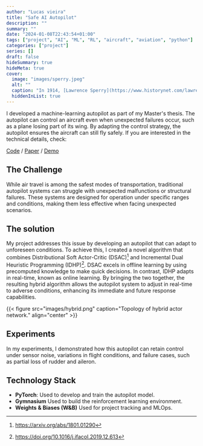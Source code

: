 ```yaml
---
author: "Lucas vieira"
title: "Safe AI Autopilot"
description: ""
summary: ""
date: "2024-01-08T22:43:54+01:00"
tags: ["project", "AI", "ML", "RL", "aircraft", "aviation", "python"]
categories: ["project"]
series: []
draft: false
hideSummary: true
hideMeta: true
cover:
  image: "images/sperry.jpeg"
  alt: ""
  caption: "In 1914, [Lawrence Sperry](https://www.historynet.com/lawrence-sperry-autopilot-inventor-and-aviation-innovator/) takes to the skies for the world's first autopilot flight"
  hiddenInList: true
---
```


I developed a machine-learning autopilot as part of my Master's thesis. The autopilot can control an aircraft even when unexpected failures occur, such as a plane losing part of its wing. By adapting the control strategy, the autopilot ensures the aircraft can still fly safely. If you are interested in the technical details, check:

[Code](https://github.com/iamlucasvieira/HybridRL-FlightControl) / [Paper](https://repository.tudelft.nl/islandora/object/uuid%3A10f5fa68-f934-414a-9067-988f51f098cb?collection=education) / [Demo](https://youtu.be/7ZOf5KNVHAk)

## The Challenge

While air travel is among the safest modes of transportation, traditional autopilot systems can struggle with unexpected malfunctions or structural failures. These systems are designed for operation under specific ranges and conditions, making them less effective when facing unexpected scenarios.

## The solution

My project addresses this issue by developing an autopilot that can adapt to unforeseen conditions. To achieve this, I created a novel algorithm that combines Distributional Soft Actor-Critic (DSAC)[^1] and Incremental Dual Heuristic Programming (IDHP)[^2]. DSAC excels in offline learning by using precomputed knowledge to make quick decisions. In contrast, IDHP adapts in real-time, known as online learning. By bringing the two together, the resulting hybrid algorithm allows the autopilot system to adjust in real-time to adverse conditions, enhancing its immediate and future response capabilities.

{{< figure src="images/hybrid.png" caption="Topology of hybrid actor network." align="center" >}}

## Experiments

In my experiments, I demonstrated how this autopilot can retain control under sensor noise, variations in flight conditions, and failure cases, such as partial loss of rudder and aileron.

## Technology Stack

- **PyTorch**: Used to develop and train the autopilot model.
- **Gymnasium** Used to build the reinforcement learning environment.
- **Weights & Biases (W&B)** Used for project tracking and MLOps.

[^1]: https://arxiv.org/abs/1801.01290
[^2]: https://doi.org/10.1016/j.ifacol.2019.12.613
